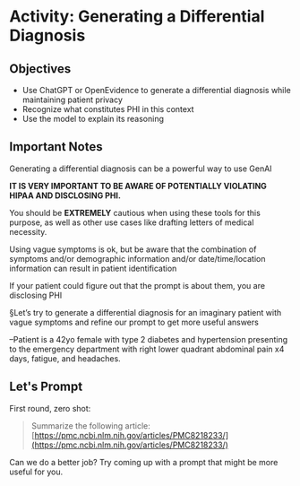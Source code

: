 # Activity: Generating a Differential Diagnosis

## Objectives
- Use ChatGPT or OpenEvidence to generate a differential diagnosis while maintaining patient privacy
- Recognize what constitutes PHI in this context
- Use the model to explain its reasoning

## Important Notes

Generating a differential diagnosis can be a powerful way to use GenAI

**IT IS VERY IMPORTANT TO BE AWARE OF POTENTIALLY VIOLATING HIPAA AND DISCLOSING PHI.**

You should be **EXTREMELY** cautious when using these tools for this purpose, as well as other use cases like drafting letters of medical necessity.

Using vague symptoms is ok, but be aware that the combination of symptoms and/or demographic information and/or date/time/location information can result in patient identification

If your patient could figure out that the prompt is about them, you are disclosing PHI

§Let’s try to generate a differential diagnosis for an imaginary patient with vague symptoms and refine our prompt to get more useful answers

–Patient is a 42yo female with type 2 diabetes and hypertension presenting to the emergency department with right lower quadrant abdominal pain x4 days, fatigue, and headaches.

## Let's Prompt

First round, zero shot:
> Summarize the following article: [https://pmc.ncbi.nlm.nih.gov/articles/PMC8218233/](https://pmc.ncbi.nlm.nih.gov/articles/PMC8218233/)

Can we do a better job? Try coming up with a prompt that might be more useful for you.
